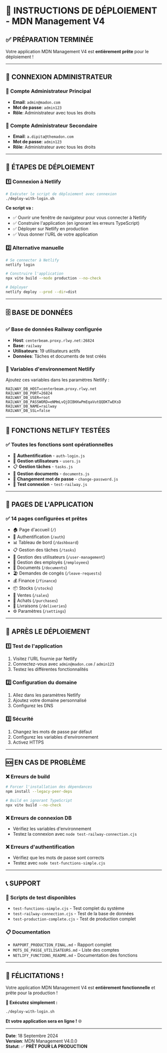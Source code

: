 # 🚀 INSTRUCTIONS DE DÉPLOIEMENT - MDN Management V4

## ✅ PRÉPARATION TERMINÉE

Votre application MDN Management V4 est **entièrement prête** pour le déploiement !

---

## 🔐 CONNEXION ADMINISTRATEUR

### 👑 **Compte Administrateur Principal**
- **Email**: `admin@madon.com`
- **Mot de passe**: `admin123`
- **Rôle**: Administrateur avec tous les droits

### 👑 **Compte Administrateur Secondaire**
- **Email**: `a.dipita@themadon.com`
- **Mot de passe**: `admin123`
- **Rôle**: Administrateur avec tous les droits

---

## 🚀 ÉTAPES DE DÉPLOIEMENT

### 1️⃣ **Connexion à Netlify**
```bash
# Exécuter le script de déploiement avec connexion
./deploy-with-login.sh
```

**Ce script va :**
- ✅ Ouvrir une fenêtre de navigateur pour vous connecter à Netlify
- ✅ Construire l'application (en ignorant les erreurs TypeScript)
- ✅ Déployer sur Netlify en production
- ✅ Vous donner l'URL de votre application

### 2️⃣ **Alternative manuelle**
```bash
# Se connecter à Netlify
netlify login

# Construire l'application
npx vite build --mode production --no-check

# Déployer
netlify deploy --prod --dir=dist
```

---

## 🗄️ BASE DE DONNÉES

### ✅ **Base de données Railway configurée**
- **Host**: `centerbeam.proxy.rlwy.net:26824`
- **Base**: `railway`
- **Utilisateurs**: 19 utilisateurs actifs
- **Données**: Tâches et documents de test créés

### 🔧 **Variables d'environnement Netlify**
Ajoutez ces variables dans les paramètres Netlify :
```
RAILWAY_DB_HOST=centerbeam.proxy.rlwy.net
RAILWAY_DB_PORT=26824
RAILWAY_DB_USER=root
RAILWAY_DB_PASSWORD=eNMmLvQjDIBHXwPmEqaVutQQDKTwEKsD
RAILWAY_DB_NAME=railway
RAILWAY_DB_SSL=false
```

---

## 🧪 FONCTIONS NETLIFY TESTÉES

### ✅ **Toutes les fonctions sont opérationnelles**
- 🔐 **Authentification** - `auth-login.js`
- 👥 **Gestion utilisateurs** - `users.js`
- 📋 **Gestion tâches** - `tasks.js`
- 📄 **Gestion documents** - `documents.js`
- 🔑 **Changement mot de passe** - `change-password.js`
- 🧪 **Test connexion** - `test-railway.js`

---

## 📱 PAGES DE L'APPLICATION

### ✅ **14 pages configurées et prêtes**
- 🏠 Page d'accueil (`/`)
- 🔐 Authentification (`/auth`)
- 📊 Tableau de bord (`/dashboard`)
- 📋 Gestion des tâches (`/tasks`)
- 👥 Gestion des utilisateurs (`/user-management`)
- 👤 Gestion des employés (`/employees`)
- 📄 Documents (`/documents`)
- 🏖️ Demandes de congés (`/leave-requests`)
- 💰 Finance (`/finance`)
- 📦 Stocks (`/stocks`)
- 💼 Ventes (`/sales`)
- 🛒 Achats (`/purchases`)
- 🚚 Livraisons (`/deliveries`)
- ⚙️ Paramètres (`/settings`)

---

## 🎯 APRÈS LE DÉPLOIEMENT

### 1️⃣ **Test de l'application**
1. Visitez l'URL fournie par Netlify
2. Connectez-vous avec `admin@madon.com` / `admin123`
3. Testez les différentes fonctionnalités

### 2️⃣ **Configuration du domaine**
1. Allez dans les paramètres Netlify
2. Ajoutez votre domaine personnalisé
3. Configurez les DNS

### 3️⃣ **Sécurité**
1. Changez les mots de passe par défaut
2. Configurez les variables d'environnement
3. Activez HTTPS

---

## 🆘 EN CAS DE PROBLÈME

### ❌ **Erreurs de build**
```bash
# Forcer l'installation des dépendances
npm install --legacy-peer-deps

# Build en ignorant TypeScript
npx vite build --no-check
```

### ❌ **Erreurs de connexion DB**
- Vérifiez les variables d'environnement
- Testez la connexion avec `node test-railway-connection.cjs`

### ❌ **Erreurs d'authentification**
- Vérifiez que les mots de passe sont corrects
- Testez avec `node test-functions-simple.cjs`

---

## 📞 SUPPORT

### 🧪 **Scripts de test disponibles**
- `test-functions-simple.cjs` - Test complet du système
- `test-railway-connection.cjs` - Test de la base de données
- `test-production-complete.cjs` - Test de production complet

### 📋 **Documentation**
- `RAPPORT_PRODUCTION_FINAL.md` - Rapport complet
- `MOTS_DE_PASSE_UTILISATEURS.md` - Liste des comptes
- `NETLIFY_FUNCTIONS_README.md` - Documentation des fonctions

---

## 🎉 FÉLICITATIONS !

Votre application MDN Management V4 est **entièrement fonctionnelle** et prête pour la production !

**🚀 Exécutez simplement :**
```bash
./deploy-with-login.sh
```

**Et votre application sera en ligne !** 🌐

---

**Date**: 18 Septembre 2024  
**Version**: MDN Management V4.0.0  
**Statut**: ✅ **PRÊT POUR LA PRODUCTION**
